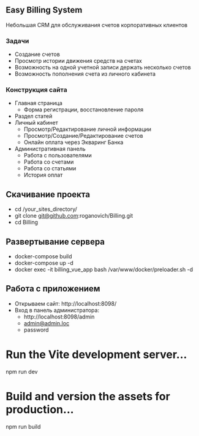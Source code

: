## Easy Billing System

Небольшая CRM для обслуживания счетов корпоративных клиентов

### Задачи
 - Создание счетов
 - Просмотр истории движения средств на счетах
 - Возможность на одной учетной записи держать несколько счетов
 - Возможность пополнения счета из личного кабинета

### Конструкция сайта
 - Главная страница
   - Форма регистрации, восстановление пароля
 - Раздел статей
 - Личный кабинет
   - Просмотр/Редактирование личной информации
   - Просмотр/Создание/Редактирование счетов
   - Онлайн оплата через Экваринг Банка
 - Административная панель
   - Работа с пользователями
   - Работа со счетами
   - Работа со статьями
   - История оплат

## Скачивание проекта
- cd /your_sites_directory/
- git clone git@github.com:roganovich/Billing.git
- cd Billing

## Развертывание сервера
- docker-compose build
- docker-compose up -d
- docker exec -it billing_vue_app bash /var/www/docker/preloader.sh -d

## Работа с приложением
- Открываем сайт: http://localhost:8098/
- Вход в панель администратора:
    - http://localhost:8098/admin
    - admin@admin.loc
    - password


# Run the Vite development server...
npm run dev

# Build and version the assets for production...
npm run build
